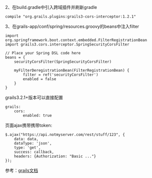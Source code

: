 2、在build.gradle中引入跨域插件并刷新gradle
```
compile "org.grails.plugins:grails3-cors-interceptor:1.2.1"
```
3、在grails-app/conf/spring/resources.groovy的beans中注入filter
```
import org.springframework.boot.context.embedded.FilterRegistrationBean
import grails3.cors.interceptor.SpringSecurityCorsFilter

// Place your Spring DSL code here
beans = {
    securityCorsFilter(SpringSecurityCorsFilter)

    myFilterDeregistrationBean(FilterRegistrationBean) {
        filter = ref('securityCorsFilter')
        enabled = false
    }
}
```

grails3.2.1+版本可以直接配置
```
grails:
    cors:
        enabled: true
```

页面ajax携带携带token:
```
$.ajax("https://api.notmyserver.com/rest/stuff/123", {
    data: data,
    dataType: 'json',
    type: 'get',
    success: callback,
    headers: {Authorization: "Basic ..."}
});
```

参考：[grails文档](http://docs.grails.org/latest/guide/single.html#cors)

